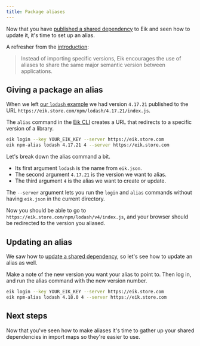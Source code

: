 ```yaml
---
title: Package aliases
---
```


Now that you have [published a shared dependency](/docs/dependencies/npm/) to Eik and seen how to update it, it's time to set up an alias.

A refresher from the [introduction](/docs/introduction#further-improving-performance-with-aliases):

> Instead of importing specific versions, Eik encourages the use of aliases to share the same major semantic version between applications.

## Giving a package an alias

When we left [our `lodash` example](/docs/dependencies/npm) we had
version `4.17.21` published to the URL
`https://eik.store.com/npm/lodash/4.17.21/index.js`.

The `alias` command in the [Eik CLI](/docs/reference/at-eik-cli)
creates a URL that redirects to a specific version of a library.

```sh
eik login --key YOUR_EIK_KEY --server https://eik.store.com
eik npm-alias lodash 4.17.21 4 --server https://eik.store.com
```

Let's break down the alias command a bit.

- Its first argument `lodash` is the name from `eik.json`.
- The second argument `4.17.21` is the version we want to alias.
- The third argument `4` is the alias we want to create or update.

The `--server` argument lets you run the `login` and `alias` commands without having `eik.json` in the current directory.

Now you should be able to go to `https://eik.store.com/npm/lodash/v4/index.js`, and your browser should be redirected to the version you aliased.

## Updating an alias

We saw how to [update a shared dependency](/docs/dependencies/npm#updating-a-published-package), so let's see how to update an alias as well.

Make a note of the new version you want your alias to point to. Then log in, and run the alias command with the new version number.

```sh
eik login --key YOUR_EIK_KEY --server https://eik.store.com
eik npm-alias lodash 4.18.0 4 --server https://eik.store.com
```

## Next steps

Now that you've seen how to make aliases it's time to gather up your shared dependencies in import maps so they're easier to use.
